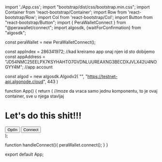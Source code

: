 import './App.css';
import "bootstrap/dist/css/bootstrap.min.css";
import Container from 'react-bootstrap/Container';
import Row from 'react-bootstrap/Row';
import Col from 'react-bootstrap/Col';
import Button from "react-bootstrap/Button";
import { PeraWalletConnect } from "@perawallet/connect";
import algosdk, {waitForConfirmation} from "algosdk";

const peraWallet = new PeraWalletConnect();

const appIndex = 286341972; //kad kreiramo app onaj njen id sto dobijemo
const appAddress = "JD54NMC25EELPX7KSYHAHTO7GVDNLUUREAXNG3BECDXJVLX42U4NOGYY4M"; //app account 

const algod = new algosdk.Algodv2(
  "",
  "https://testnet-api.algonode.cloud",
  443
)

function App() {
  return ( //moze da vraca samo jednu komponentu, to je ovaj container, sve u njega stavljaj
    <Container> 
      <h1>Let's do this shit!!!</h1>
      <Row>
        <Col>
        <Button>OptIn</Button>
        </Col>
        <Col>
        <Button onClick={handleConnect}>Connect</Button>
        </Col>
      </Row> 
      <br/>
    </Container>
  );

  function handleConnect(){
    peraWallet.connect();
  }
}

export default App;

